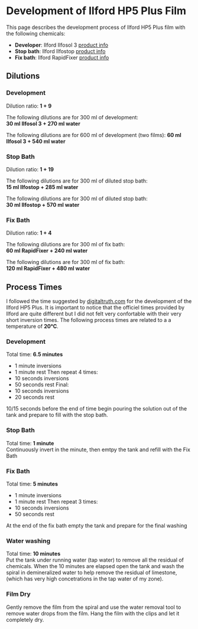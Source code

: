 # Development of Ilford HP5 Plus Film

This page describes the development process of Ilford HP5 Plus film with
the following chemicals:

- **Developer**: Ilford Ilfosol 3 [product info](https://www.ilfordphoto.com/1131778)
- **Stop bath**: Ilford Ilfostop [product info](https://www.ilfordphoto.com/1893870)
- **Fix bath**: Ilford RapidFixer [product info](https://www.ilfordphoto.com/rapid-fixer-product)


## Dilutions

### Development
Dilution ratio: **1 + 9**
   
The following dilutions are for 300 ml of development:  
**30 ml Ilfosol 3 + 270 ml water**

The following dilutions are for 600 ml of development (two films):
**60 ml Ilfosol 3 + 540 ml water**


### Stop Bath
Dilution ratio: **1 + 19**

The following dilutions are for 300 ml of diluted stop bath:  
**15 ml Ilfostop + 285 ml water**

The following dilutions are for 300 ml of diluted stop bath:  
**30 ml Ilfostop + 570 ml water**

### Fix Bath
Dilution ratio: **1 + 4**

The following dilutions are for 300 ml of fix bath:  
**60 ml RapidFixer + 240 ml water**

The following dilutions are for 300 ml of fix bath:  
**120 ml RapidFixer + 480 ml water**

## Process Times
I followed the time suggested by [digitaltruth.com](digitaltruth.com) for 
the development of the Ilford HP5 Plus. It is important to notice that the 
officiel times provided by Ilford are quite different but I did not felt very
confortable with their very short inversion times.
The following process times are related to a a temperature of **20°C**.

### Development
Total time: **6.5 minutes**
- 1 minute inversions
- 1 minute rest
Then repeat 4 times:
- 10 seconds inversions
- 50 seconds rest
Final:
- 10 seconds inversions
- 20 seconds rest

10/15 seconds before the end of time begin pouring the solution out of the tank and 
prepare to fill with the stop bath.

### Stop Bath
Total time: **1 minute**  
Continuously invert in the minute, then emtpy the tank and refill with 
the Fix Bath

### Fix Bath
Total time: **5 minutes**
- 1 minute inversions
- 1 minute rest
Then repeat 3 times:
- 10 seconds inversions
- 50 seconds rest

At the end of the fix bath empty the tank and prepare for the final washing

### Water washing
Total time: **10 minutes**  
Put the tank under running water (tap water) to remove all the residual of 
chemicals.
When the 10 minutes are elapsed open the tank and wash the spiral in 
demineralized water to help remove the residual of limestone, (which has very
high concetrations in the tap water of my zone).

### Film Dry
Gently remove the film from the spiral and use the water removal tool to 
remove water drops from the film.
Hang the film with the clips and let it completely dry.
